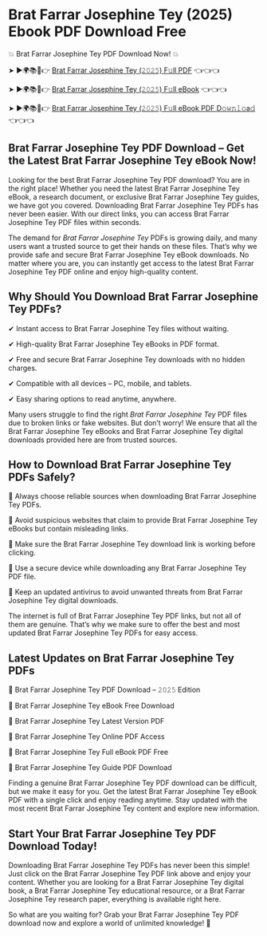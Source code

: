 # Brat Farrar Josephine Tey (2025) Ebook PDF Download Free

💥 Brat Farrar Josephine Tey PDF Download Now! 💥

➤ ►🌍📚📱👉 [Brat Farrar Josephine Tey (𝟸𝟶𝟸𝟻) F𝚞ll PDF](https://getpdf.xyz/brat-farrar-josephine-tey) 👈👈👈


➤ ►🌍📚📱👉 [Brat Farrar Josephine Tey (𝟸𝟶𝟸𝟻) F𝚞ll eBook](https://getpdf.xyz/brat-farrar-josephine-tey) 👈👈👈


➤ ►🌍📚📱👉 [Brat Farrar Josephine Tey (𝟸𝟶𝟸𝟻) F𝚞ll eBook PDF D𝚘𝚠𝚗𝚕𝚘a𝚍](https://getpdf.xyz/brat-farrar-josephine-tey) 👈👈👈


## Brat Farrar Josephine Tey PDF Download – Get the Latest Brat Farrar Josephine Tey eBook Now!

Looking for the best Brat Farrar Josephine Tey PDF download? You are in the right place! Whether you need the latest Brat Farrar Josephine Tey eBook, a research document, or exclusive Brat Farrar Josephine Tey guides, we have got you covered. Downloading Brat Farrar Josephine Tey PDFs has never been easier. With our direct links, you can access Brat Farrar Josephine Tey PDF files within seconds.

The demand for *Brat Farrar Josephine Tey* PDFs is growing daily, and many users want a trusted source to get their hands on these files. That’s why we provide safe and secure Brat Farrar Josephine Tey eBook downloads. No matter where you are, you can instantly get access to the latest Brat Farrar Josephine Tey PDF online and enjoy high-quality content.

## Why Should You Download Brat Farrar Josephine Tey PDFs?

✔ Instant access to Brat Farrar Josephine Tey files without waiting.

✔ High-quality Brat Farrar Josephine Tey eBooks in PDF format.

✔ Free and secure Brat Farrar Josephine Tey downloads with no hidden charges.

✔ Compatible with all devices – PC, mobile, and tablets.

✔ Easy sharing options to read anytime, anywhere.

Many users struggle to find the right *Brat Farrar Josephine Tey* PDF files due to broken links or fake websites. But don’t worry! We ensure that all the Brat Farrar Josephine Tey eBooks and Brat Farrar Josephine Tey digital downloads provided here are from trusted sources.

## How to Download Brat Farrar Josephine Tey PDFs Safely?

📌 Always choose reliable sources when downloading Brat Farrar Josephine Tey PDFs.

📌 Avoid suspicious websites that claim to provide Brat Farrar Josephine Tey eBooks but contain misleading links.

📌 Make sure the Brat Farrar Josephine Tey download link is working before clicking.

📌 Use a secure device while downloading any Brat Farrar Josephine Tey PDF file.

📌 Keep an updated antivirus to avoid unwanted threats from Brat Farrar Josephine Tey digital downloads.

The internet is full of Brat Farrar Josephine Tey PDF links, but not all of them are genuine. That’s why we make sure to offer the best and most updated Brat Farrar Josephine Tey PDFs for easy access.

## Latest Updates on Brat Farrar Josephine Tey PDFs

🔹 Brat Farrar Josephine Tey PDF Download – 𝟸𝟶𝟸𝟻 Edition

🔹 Brat Farrar Josephine Tey eBook Free Download

🔹 Brat Farrar Josephine Tey Latest Version PDF

🔹 Brat Farrar Josephine Tey Online PDF Access

🔹 Brat Farrar Josephine Tey Full eBook PDF Free

🔹 Brat Farrar Josephine Tey Guide PDF Download

Finding a genuine Brat Farrar Josephine Tey PDF download can be difficult, but we make it easy for you. Get the latest Brat Farrar Josephine Tey eBook PDF with a single click and enjoy reading anytime. Stay updated with the most recent Brat Farrar Josephine Tey content and explore new information.

## Start Your Brat Farrar Josephine Tey PDF Download Today!

Downloading Brat Farrar Josephine Tey PDFs has never been this simple! Just click on the Brat Farrar Josephine Tey PDF link above and enjoy your content. Whether you are looking for a Brat Farrar Josephine Tey digital book, a Brat Farrar Josephine Tey educational resource, or a Brat Farrar Josephine Tey research paper, everything is available right here.

So what are you waiting for? Grab your Brat Farrar Josephine Tey PDF download now and explore a world of unlimited knowledge! 🚀